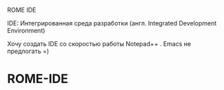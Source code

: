 ROME IDE

IDE: Интегрированная среда разработки (англ. Integrated Development Environment) 

Хочу создать IDE со скоростью работы Notepad++ . Emacs не предлогать =) 

# ROME-IDE
